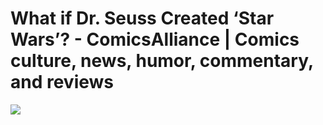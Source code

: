 <!--
id: 2100714075
link: http://tumblr.atmos.org/post/2100714075/what-if-dr-seuss-created-star-wars
slug: what-if-dr-seuss-created-star-wars
date: Sat Dec 04 2010 16:01:39 GMT-0800 (PST)
publish: 2010-12-04
tags: 
title: What if Dr. Seuss Created &#8216;Star Wars&#8217;? - ComicsAlliance | Comics culture, news, humor, commentary, and reviews
-->


What if Dr. Seuss Created &#8216;Star Wars&#8217;? - ComicsAlliance | Comics culture, news, humor, commentary, and reviews
==========================================================================================================================

![](http://www.tumblr.com/photo/1280/atmos/2100714075/1/tumblr_lcxhesXSPk1qz4sng)

